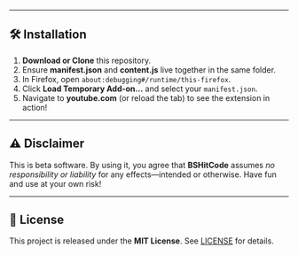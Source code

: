 
---

## 🛠 Installation

1. **Download or Clone** this repository.  
2. Ensure **manifest.json** and **content.js** live together in the same folder.  
3. In Firefox, open `about:debugging#/runtime/this-firefox`.  
4. Click **Load Temporary Add-on…** and select your `manifest.json`.  
5. Navigate to **youtube.com** (or reload the tab) to see the extension in action!

---

## ⚠️ Disclaimer

This is beta software. By using it, you agree that **BSHitCode** assumes _no responsibility or liability_ for any effects—intended or otherwise. Have fun and use at your own risk!

---

## 📄 License

This project is released under the **MIT License**. See [LICENSE](LICENSE) for details.  
